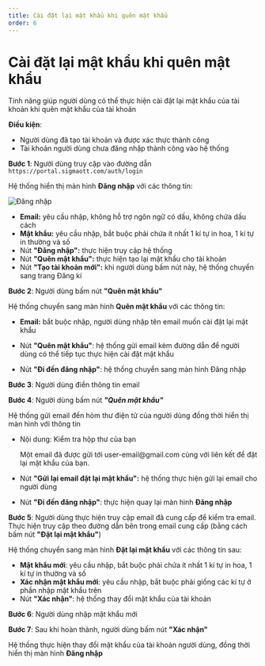 ```yaml
---
title: Cài đặt lại mật khẩu khi quên mật khẩu
order: 6
---
```


# Cài đặt lại mật khẩu khi quên mật khẩu

Tính năng giúp người dùng có thể thực hiện cài đặt lại mật khẩu của tài khoản khi quên mật khẩu của tài khoản

**Điều kiện**:

- Người dùng đã tạo tài khoản và được xác thực thành công
- Tài khoản người dùng chưa đăng nhập thành công vào hệ thống

**Bước 1**: Người dùng truy cập vào đường dẫn `https://portal.sigmaott.com/auth/login`

Hệ thống hiển thị màn hình **Đăng nhập** với các thông tin:

![Đăng nhập](/images/streaming-platform/user-management/sign-in-1.png)

- **Email:** yêu cầu nhập, không hỗ trợ ngôn ngữ có dấu, không chứa dấu cách
- **Mật khẩu:** yêu cầu nhập, bắt buộc phải chứa ít nhất 1 kí tự in hoa, 1 kí tự in thường và số
- Nút **"Đăng nhập":** thực hiện truy cập hệ thống
- Nút **"Quên mật khẩu":** thực hiện tạo lại mật khẩu cho tài khoản
- Nút **"Tạo tài khoản mới":** khi người dùng bấm nút này, hệ thống chuyển sang trang Đăng kí

**Bước 2**: Người dùng bấm nút **"Quên mật khẩu"**

Hệ thống chuyển sang màn hình **Quên mật khẩu** với các thông tin:

- **Email:** bắt buộc nhập, người dùng nhập tên email muốn cài đặt lại mật khẩu

- Nút **"Quên mật khẩu"**: hệ thống gửi email kèm đường dẫn để người dùng có thể tiếp tục thực hiện cài đặt mật khẩu

- Nút **"Đi đến đăng nhập"**: hệ thống chuyển sang màn hình Đăng nhập

**Bước 3**: Người dùng điền thông tin email

**Bước 4**: Người dùng bấm nút _**"Quên mật khẩu"**_

Hệ thống gửi email đến hòm thư điện tử của người dùng đồng thời hiển thị màn hình với thông tin

- Nội dung: Kiểm tra hộp thư của bạn

  Một email đã được gửi tới user-email\@gmail.com cùng với liên kết để đặt lại mật khẩu của bạn.

- Nút **"Gửi lại email đặt lại mật khẩu":** hệ thống thực hiện gửi lại email cho người dùng

- Nút **"Đi đến đăng nhập"**: thực hiện quay lại màn hình **Đăng nhập**

**Bước 5**: Người dùng thực hiện truy cập email đã cung cấp để kiểm tra email. Thực hiện truy cập theo đường dẫn bên trong email cung cấp (bằng cách bấm nút **"Đặt lại mật khẩu"**)

Hệ thống chuyển sang màn hình **Đặt lại mật khẩu** với các thông tin sau:

- **Mật khẩu mới**: yêu cầu nhập, bắt buộc phải chứa ít nhất 1 kí tự in hoa, 1 kí tự in thường và số
- **Xác nhận mật khẩu mới**: yêu cầu nhập, bắt buộc phải giống các kí tự ở phần nhập mật khẩu trên
- Nút **"Xác nhận"**: hệ thống thay đổi mật khẩu của tài khoản

**Bước 6**: Người dùng nhập mật khẩu mới

**Bước 7**: Sau khi hoàn thành, người dùng bấm nút **"Xác nhận"**

Hệ thống thực hiện thay đổi mật khẩu của tài khoản người dùng, đồng thời hiển thị màn hình **Đăng nhập**
